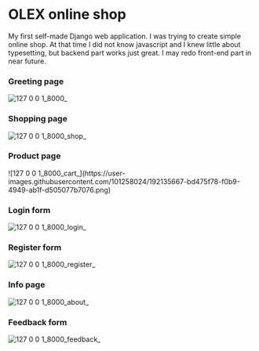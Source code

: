 <h1> OLEX online shop</h1>
My first self-made Django web application. I was trying to create simple online shop. At that time I did not know javascript and I knew little about typesetting, but backend part works just great. I may redo front-end part in near future. 

<h3>Greeting page</h3>

![127 0 0 1_8000_](https://user-images.githubusercontent.com/101258024/192135395-caa90541-b22c-4164-b4ca-0479fb20b80a.png)


<h3>Shopping page</h3>

![127 0 0 1_8000_shop_](https://user-images.githubusercontent.com/101258024/192135027-b0f7fbd4-e077-4dda-8502-b77262242ca1.png)


<h3>Product page</h3>
![127 0 0 1_8000_cart_](https://user-images.githubusercontent.com/101258024/192135667-bd475f78-f0b9-4949-ab1f-d505077b7076.png)


<h3>Login form</h3>

![127 0 0 1_8000_login_](https://user-images.githubusercontent.com/101258024/192135689-ec1a37b0-2e6a-4913-bb28-d5c1b4fb1488.png)


<h3>Register form</h3>

![127 0 0 1_8000_register_](https://user-images.githubusercontent.com/101258024/192135697-f2e19dec-18c6-4d13-b7ae-9b8243a47443.png)


<h3>Info page</h3>

![127 0 0 1_8000_about_](https://user-images.githubusercontent.com/101258024/192135938-33045e25-ee92-45bb-8a57-50cd964c5729.png)


<h3>Feedback form</h3>

![127 0 0 1_8000_feedback_](https://user-images.githubusercontent.com/101258024/192135959-aec0142b-ebe2-45cd-86a9-f5e3c4c88b22.png)

